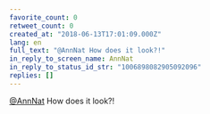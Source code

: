 ```yaml
---
favorite_count: 0
retweet_count: 0
created_at: "2018-06-13T17:01:09.000Z"
lang: en
full_text: "@AnnNat How does it look?!"
in_reply_to_screen_name: AnnNat
in_reply_to_status_id_str: "1006898082905092096"
replies: []
---
```


[@AnnNat](https://twitter.com/AnnNat) How does it look?!
